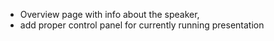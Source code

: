 - Overview page with info about the speaker, 
- add proper control panel for currently running presentation